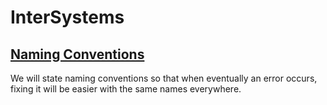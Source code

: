 # InterSystems

## [Naming Conventions](NamingConventions.md)
We will state naming conventions so that when eventually an error occurs, fixing it will be easier with the same names everywhere.